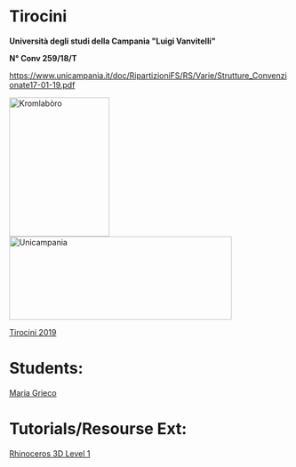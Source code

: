 # **Tirocini**
**Università degli studi della Campania "Luigi Vanvitelli"**

**N° Conv 259/18/T**

https://www.unicampania.it/doc/RipartizioniFS/RS/Varie/Strutture_Convenzionate17-01-19.pdf

<img src="https://www.kromlaboro.it/wp-content/uploads/2019/01/Logo-Black.png" alt="Kromlabòro" width="180 " height="250"/>
<img src="https://www.unicampania.it/doc/img/logo_Luigi-Vanvitelli.png" alt="Unicampania" width="400 " height="150"/>




[Tirocini 2019](https://kromlaboro-caserta-fablab.github.io/Tirocini)

# **Students:**

[Maria Grieco](https://kromlaboro-caserta-fablab.github.io/Tirocini/maria-grieco/)

# **Tutorials/Resourse Ext:**

[Rhinoceros 3D Level 1](https://github.com/kromlaboro-caserta-fablab/Tirocini/tree/master/Tutorial_level1)

